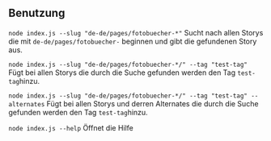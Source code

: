 ## Benutzung

`node index.js --slug "de-de/pages/fotobuecher-*"`
Sucht nach allen Storys die mit `de-de/pages/fotobuecher-` beginnen und gibt die gefundenen Story aus.

`node index.js --slug "de-de/pages/fotobuecher-*/" --tag "test-tag"`
Fügt bei allen Storys die durch die Suche gefunden werden den Tag `test-tag`hinzu.

`node index.js --slug "de-de/pages/fotobuecher-*/" --tag "test-tag" --alternates`
Fügt bei allen Storys und derren Alternates die durch die Suche gefunden werden den Tag `test-tag`hinzu.

`node index.js --help`
Öffnet die Hilfe
